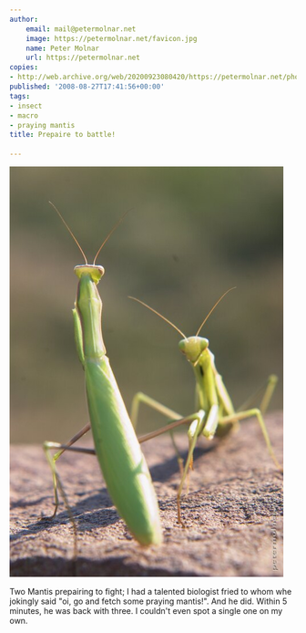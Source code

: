 ```yaml
---
author:
    email: mail@petermolnar.net
    image: https://petermolnar.net/favicon.jpg
    name: Peter Molnar
    url: https://petermolnar.net
copies:
- http://web.archive.org/web/20200923080420/https://petermolnar.net/photo/prepaire-to-battle/
published: '2008-08-27T17:41:56+00:00'
tags:
- insect
- macro
- praying mantis
title: Prepaire to battle!

---
```


![](./prepaire-to-battle.jpg)

Two Mantis prepairing to fight; I had a talented biologist fried to whom
whe jokingly said "oi, go and fetch some praying mantis!". And he did.
Within 5 minutes, he was back with three. I couldn't even spot a single
one on my own.